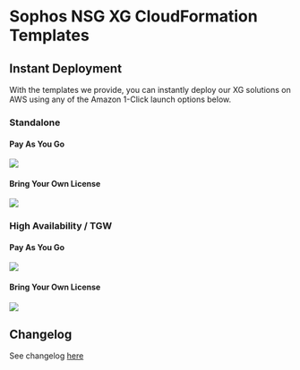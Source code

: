 # Sophos NSG XG CloudFormation Templates

## Instant Deployment

With the templates we provide, you can instantly deploy our XG solutions on AWS using any of the Amazon 1-Click launch options below.

### Standalone ###


#### Pay As You Go ####
<a href="https://console.aws.amazon.com/cloudformation/home?region=us-east-1#/stacks/new?stackName=sophos-xg&templateURL=https://s3.amazonaws.com/sophos-nsg-cf/xg/standalone_payg.template">
<img src="https://s3.amazonaws.com/cloudformation-examples/cloudformation-launch-stack.png"/></a>


#### Bring Your Own License ####
<a href="https://console.aws.amazon.com/cloudformation/home?region=us-east-1#/stacks/new?stackName=sophos-xg&templateURL=https://s3.amazonaws.com/sophos-nsg-cf/xg/standalone_byol.template">
<img src="https://s3.amazonaws.com/cloudformation-examples/cloudformation-launch-stack.png"/></a>


### High Availability / TGW ###

#### Pay As You Go ####
<a href="https://console.aws.amazon.com/cloudformation/home?region=us-east-1#/stacks/new?stackName=sophos-xg-ha&templateURL=https://s3.amazonaws.com/sophos-nsg-cf/xg/ha_parent_tgw_payg.template">
<img src="https://s3.amazonaws.com/cloudformation-examples/cloudformation-launch-stack.png"/></a>

#### Bring Your Own License ####
<a href="https://console.aws.amazon.com/cloudformation/home?region=us-east-1#/stacks/new?stackName=sophos-xg-ha&templateURL=https://s3.amazonaws.com/sophos-nsg-cf/xg/ha_parent_tgw_byol.template">
<img src="https://s3.amazonaws.com/cloudformation-examples/cloudformation-launch-stack.png"/></a>

## Changelog
See changelog [here](CHANGELOG.md)
